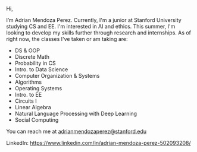 Hi, 

I’m Adrian Mendoza Perez. Currently, I'm a junior at Stanford University 
studying CS and EE. I'm interested in AI and ethics. This summer,
I'm looking to  develop my skills further through research and internships. As of right now, 
the classes I've taken or am taking are:

- DS & OOP
- Discrete Math
- Probability in CS
- Intro. to Data Science
- Computer Organization & Systems
- Algorithms
- Operating Systems
- Intro. to EE
- Circuits I
- Linear Algebra
- Natural Language Processing with Deep Learning
- Social Computing

You can reach me at adrianmendozaperez@stanford.edu

LinkedIn: https://www.linkedin.com/in/adrian-mendoza-perez-502093208/
